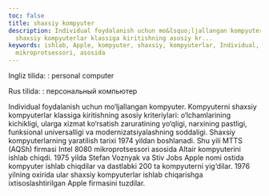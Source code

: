 ```yaml
---
toc: false
title: shaxsiy kompyuter
description: Individual foydalanish uchun mo&lsquo;ljallangan kompyuter. Kompyuterni
  shaxsiy kompyuterlar klassiga kiritishning asosiy kr...
keywords: ishlab, Apple, kompyuter, shaxsiy, kompyuterlar, Individual, firmasi, Intel,
  mikroprotsessori, asosida
---
```


Ingliz tilida:
:   personal computer

Rus tilida:
:   персональный компьютер

Individual foydalanish uchun mo‘ljallangan kompyuter. Kompyuterni shaxsiy kompyuterlar klassiga kiritishning asosiy kriteriylari: o‘lchamlarining kichikligi, ularga xizmat ko‘rsatish zaruratining yo‘qligi, narxining pastligi, funksional universalligi va modernizatsiyalashning soddaligi. Shaxsiy kompyuterlarning yaratilish tarixi 1974 yildan boshlanadi. Shu yili MTTS (AQSh) firmasi Intel 8080 mikroprotsessori asosida Altair kompyuterini ishlab chiqdi. 1975 yilda Stefan Voznyak va Stiv Jobs Apple nomi ostida kompyuter ishlab chiqdilar va dastlabki 200 ta kompyuterni yig‘dilar. 1976 yilning oxirida ular shaxsiy kompyuterlar ishlab chiqarishga ixtisoslashtirilgan Apple firmasini tuzdilar.